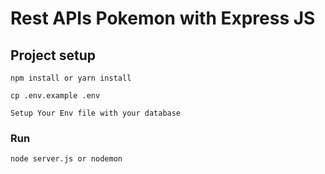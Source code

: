 # Rest APIs Pokemon with Express JS

## Project setup
```
npm install or yarn install
```

```
cp .env.example .env
```
```
Setup Your Env file with your database
```
### Run
```
node server.js or nodemon
```

